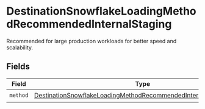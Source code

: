 # DestinationSnowflakeLoadingMethodRecommendedInternalStaging

Recommended for large production workloads for better speed and scalability.


## Fields

| Field                                                                                                                                                         | Type                                                                                                                                                          | Required                                                                                                                                                      | Description                                                                                                                                                   |
| ------------------------------------------------------------------------------------------------------------------------------------------------------------- | ------------------------------------------------------------------------------------------------------------------------------------------------------------- | ------------------------------------------------------------------------------------------------------------------------------------------------------------- | ------------------------------------------------------------------------------------------------------------------------------------------------------------- |
| `method`                                                                                                                                                      | [DestinationSnowflakeLoadingMethodRecommendedInternalStagingMethod](../../models/shared/DestinationSnowflakeLoadingMethodRecommendedInternalStagingMethod.md) | :heavy_check_mark:                                                                                                                                            | N/A                                                                                                                                                           |
